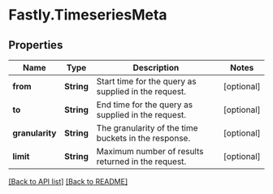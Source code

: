 # Fastly.TimeseriesMeta

## Properties

Name | Type | Description | Notes
------------ | ------------- | ------------- | -------------
**from** | **String** | Start time for the query as supplied in the request. | [optional] 
**to** | **String** | End time for the query as supplied in the request. | [optional] 
**granularity** | **String** | The granularity of the time buckets in the response. | [optional] 
**limit** | **String** | Maximum number of results returned in the request. | [optional] 


[[Back to API list]](../../README.md#endpoints) [[Back to README]](../../README.md)
